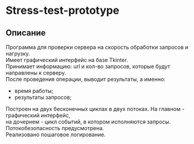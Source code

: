 # Stress-test-prototype
## Описание  
Программа для проверки сервера на скорость обработки запросов и нагрузку.  
Имеет графический интерфейс на базе Tkinter.  
Принимает информацию: url и кол-во запросов, которые будут направлены к серверу.  
После проведения операции, выводит результаты, а именно:  
- время работы;
- результаты запросов;

Построен на двух бесконечных циклах в двух потоках. На главном - графический интерфейс,  
на дочернем - цикл событий, в котором исполняются запросы.  
Потокобезопасность предусмотрена.  
Реализовано пошаговое логирование.  
